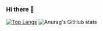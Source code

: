 ### Hi there 👋

<!--
**blightchild/blightchild** is a ✨ _special_ ✨ repository because its `README.md` (this file) appears on your GitHub profile.

Here are some ideas to get you started:

- 🔭 I’m currently working on ...
- 🌱 I’m currently learning ...
- 👯 I’m looking to collaborate on ...
- 🤔 I’m looking for help with ...
- 💬 Ask me about ...
- 📫 How to reach me: ...
- 😄 Pronouns: ...
- ⚡ Fun fact: ...
-->
[![Top Langs](https://github-readme-stats-git-masterrstaa-rickstaa.vercel.app/api/top-langs/?username=blightchilda&show_icons=true&theme=dracula)](https://github.com/blightchild/github-readme-stats)
![Anurag's GitHub stats](https://github-readme-stats.vercel.app/api?username=anuraghazra&show_icons=true&theme=dracula)
